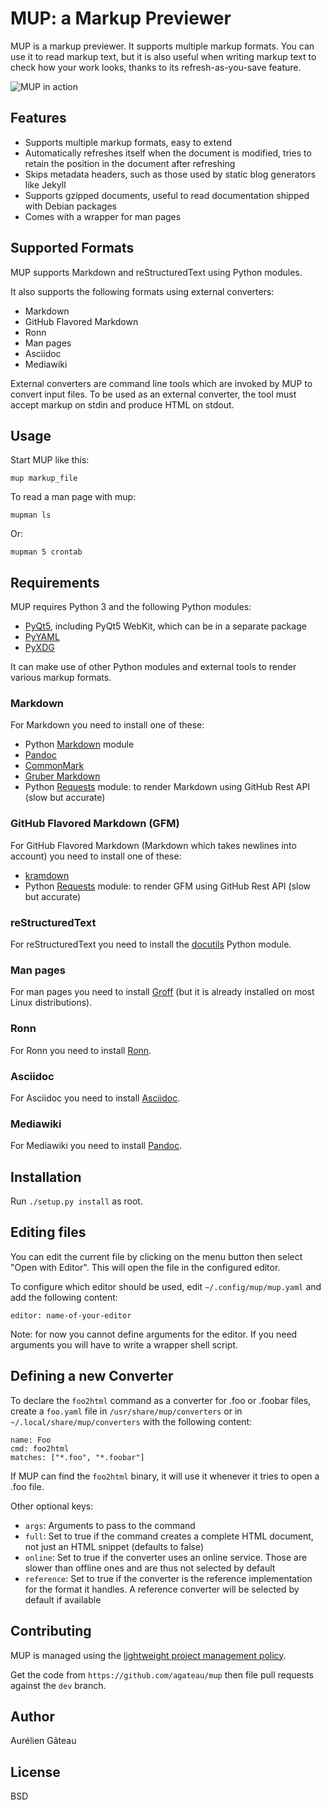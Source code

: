 # MUP: a Markup Previewer

MUP is a markup previewer. It supports multiple markup formats. You can use it
to read markup text, but it is also useful when writing markup text to check
how your work looks, thanks to its refresh-as-you-save feature.

![MUP in action](screenshot.png)

## Features

- Supports multiple markup formats, easy to extend
- Automatically refreshes itself when the document is modified, tries to retain
  the position in the document after refreshing
- Skips metadata headers, such as those used by static blog generators like
  Jekyll
- Supports gzipped documents, useful to read documentation shipped with Debian
  packages
- Comes with a wrapper for man pages

## Supported Formats

MUP supports Markdown and reStructuredText using Python modules.

It also supports the following formats using external converters:

- Markdown
- GitHub Flavored Markdown
- Ronn
- Man pages
- Asciidoc
- Mediawiki

External converters are command line tools which are invoked by MUP to convert
input files. To be used as an external converter, the tool must accept markup
on stdin and produce HTML on stdout.

## Usage

Start MUP like this:

    mup markup_file

To read a man page with mup:

    mupman ls

Or:

    mupman 5 crontab

## Requirements

MUP requires Python 3 and the following Python modules:

- [PyQt5][], including PyQt5 WebKit, which can be in a separate package
- [PyYAML][]
- [PyXDG][]

It can make use of other Python modules and external tools to render various
markup formats.

[PyQt5]: https://www.riverbankcomputing.com/software/pyqt/download5
[PyYAML]: http://pyyaml.org/wiki/PyYAML
[PyXDG]: https://freedesktop.org/wiki/Software/pyxdg/

### Markdown

For Markdown you need to install one of these:

- Python [Markdown][python-markdown] module
- [Pandoc][]
- [CommonMark][]
- [Gruber Markdown][Gruber]
- Python [Requests][requests] module: to render Markdown using GitHub Rest API
  (slow but accurate)

### GitHub Flavored Markdown (GFM)

For GitHub Flavored Markdown (Markdown which takes newlines into account) you
need to install one of these:

- [kramdown][]
- Python [Requests][requests] module: to render GFM using GitHub Rest API (slow
  but accurate)

### reStructuredText

For reStructuredText you need to install the [docutils][] Python module.

### Man pages

For man pages you need to install [Groff][] (but it is already installed on
most Linux distributions).

### Ronn

For Ronn you need to install [Ronn][].

### Asciidoc

For Asciidoc you need to install [Asciidoc][].

### Mediawiki

For Mediawiki you need to install [Pandoc][].

[python-markdown]: https://pythonhosted.org/Markdown/
[Pandoc]: http://pandoc.org
[kramdown]: http://kramdown.gettalong.org/
[CommonMark]: http://commonmark.org
[Gruber]: http://daringfireball.net/projects/markdown/

[docutils]: http://docutils.sourceforge.net/

[Groff]: https://www.gnu.org/software/groff/

[Ronn]: http://rtomayko.github.io/ronn/
[Asciidoc]: http://www.methods.co.nz/asciidoc/
[Requests]: http://python-requests.org

## Installation

Run `./setup.py install` as root.

## Editing files

You can edit the current file by clicking on the menu button then select "Open
with Editor". This will open the file in the configured editor.

To configure which editor should be used, edit `~/.config/mup/mup.yaml` and add
the following content:

    editor: name-of-your-editor

Note: for now you cannot define arguments for the editor. If you need arguments
you will have to write a wrapper shell script.

## Defining a new Converter

To declare the `foo2html` command as a converter for .foo or .foobar files,
create a `foo.yaml` file in `/usr/share/mup/converters` or in
`~/.local/share/mup/converters` with the following content:

    name: Foo
    cmd: foo2html
    matches: ["*.foo", "*.foobar"]

If MUP can find the `foo2html` binary, it will use it whenever it tries to open
a .foo file.

Other optional keys:

- `args`: Arguments to pass to the command
- `full`: Set to true if the command creates a complete HTML document, not just
  an HTML snippet (defaults to false)
- `online`: Set to true if the converter uses an online service. Those are
  slower than offline ones and are thus not selected by default
- `reference`: Set to true if the converter is the reference implementation for
  the format it handles. A reference converter will be selected by default if
  available

## Contributing

MUP is managed using the [lightweight project management policy][lpmp].

Get the code from `https://github.com/agateau/mup` then file pull requests
against the `dev` branch.

[lpmp]: http://agateau.com/2014/lightweight-project-management

## Author

Aurélien Gâteau

## License

BSD
